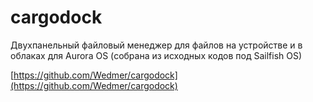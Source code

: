 cargodock
===================

Двухпанельный файловый менеджер для файлов на устройстве и в облаках для Aurora OS (собрана из исходных кодов под Sailfish OS)

[https://github.com/Wedmer/cargodock](https://github.com/Wedmer/cargodock)

